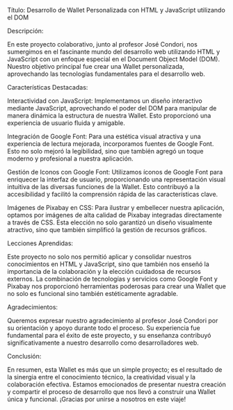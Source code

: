Título: Desarrollo de Wallet Personalizada con HTML y JavaScript utilizando el DOM

Descripción:

En este proyecto colaborativo, junto al profesor José Condori, nos sumergimos en el fascinante mundo del desarrollo web utilizando HTML y JavaScript con un enfoque especial en el Document Object Model (DOM). Nuestro objetivo principal fue crear una Wallet personalizada, aprovechando las tecnologías fundamentales para el desarrollo web.

Características Destacadas:

Interactividad con JavaScript: Implementamos un diseño interactivo mediante JavaScript, aprovechando el poder del DOM para manipular de manera dinámica la estructura de nuestra Wallet. Esto proporcionó una experiencia de usuario fluida y amigable.

Integración de Google Font: Para una estética visual atractiva y una experiencia de lectura mejorada, incorporamos fuentes de Google Font. Esto no solo mejoró la legibilidad, sino que también agregó un toque moderno y profesional a nuestra aplicación.

Gestión de Iconos con Google Font: Utilizamos íconos de Google Font para enriquecer la interfaz de usuario, proporcionando una representación visual intuitiva de las diversas funciones de la Wallet. Esto contribuyó a la accesibilidad y facilitó la comprensión rápida de las características clave.

Imágenes de Pixabay en CSS: Para ilustrar y embellecer nuestra aplicación, optamos por imágenes de alta calidad de Pixabay integradas directamente a través de CSS. Esta elección no solo garantizó un diseño visualmente atractivo, sino que también simplificó la gestión de recursos gráficos.

Lecciones Aprendidas:

Este proyecto no solo nos permitió aplicar y consolidar nuestros conocimientos en HTML y JavaScript, sino que también nos enseñó la importancia de la colaboración y la elección cuidadosa de recursos externos. La combinación de tecnologías y servicios como Google Font y Pixabay nos proporcionó herramientas poderosas para crear una Wallet que no solo es funcional sino también estéticamente agradable.

Agradecimientos:

Queremos expresar nuestro agradecimiento al profesor José Condori por su orientación y apoyo durante todo el proceso. Su experiencia fue fundamental para el éxito de este proyecto, y su enseñanza contribuyó significativamente a nuestro desarrollo como desarrolladores web.

Conclusión:

En resumen, esta Wallet es más que un simple proyecto; es el resultado de la sinergia entre el conocimiento técnico, la creatividad visual y la colaboración efectiva. Estamos emocionados de presentar nuestra creación y compartir el proceso de desarrollo que nos llevó a construir una Wallet única y funcional. ¡Gracias por unirse a nosotros en este viaje!
